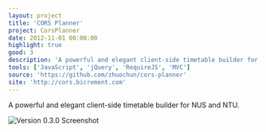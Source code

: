 ```yaml
---
layout: project
title: 'CORS Planner'
project: CorsPlanner
date: 2012-11-01 00:00:00
highlight: true
good: 3
description: 'A powerful and elegant client-side timetable builder for NUS and NTU.'
tools: ['JavaScript', 'jQuery', 'RequireJS', 'MVC']
source: 'https://github.com/zhuochun/cors-planner'
site: 'http://cors.bicrement.com'
---
```


A powerful and elegant client-side timetable builder for NUS and NTU.

![Version 0.3.0 Screenshot](https://fbcdn-sphotos-f-a.akamaihd.net/hphotos-ak-ash3/530386_522148014470753_1886317266_n.png)
